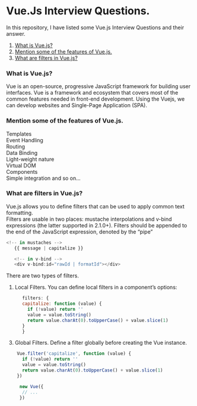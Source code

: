 # Vue.Js Interview Questions.
In this repository, I have listed some Vue.js Interview Questions and their answer. <br />

1. [What is Vue.js?](#what-is-react-js) <br />
2. [Mention some of the features of Vue.js.](#mention-some-of-the-features-of-vuejs) <br />
2. [What are filters in Vue.js?](#mention-some-of-the-features-of-vuejs) <br />



### What is Vue.js?
  Vue is an open-source, progressive JavaScript framework for building user interfaces. Vue is a framework and ecosystem that covers most of the common features needed in front-end development. Using the Vuejs, we can develop websites and Single-Page Application (SPA).


### Mention some of the features of Vue.js.
  Templates <br />
	Event Handling <br />
	Routing  <br />
	Data Binding  <br />
	Light-weight nature  <br />
  Virtual DOM <br />
  Components <br />
  Simple integration and so on... 


  
### What are filters in Vue.js?
   Vue.js allows you to define filters that can be used to apply common text formatting. <br />
   Filters are usable in two places: mustache interpolations and v-bind expressions (the latter supported in 2.1.0+). 
   Filters should be appended to the end of the JavaScript expression, denoted by the “pipe”

 ```javascript
<!-- in mustaches -->
	{{ message | capitalize }}

	<!-- in v-bind -->
	<div v-bind:id="rawId | formatId"></div>
```
There are two types of filters. 
1. Local Filters.
      You can define local filters in a component’s options:
```javascript
      filters: {
	  capitalize: function (value) {
		if (!value) return ''
		value = value.toString()
		return value.charAt(0).toUpperCase() + value.slice(1)
	  }
      }
```
3. Global Filters.
   Define a filter globally before creating the Vue instance.
```javascript
    Vue.filter('capitalize', function (value) {
	  if (!value) return ''
	  value = value.toString()
	  return value.charAt(0).toUpperCase() + value.slice(1)
	})

     new Vue({
	  // ...
     })
```



